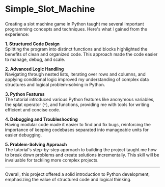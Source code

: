 # Simple_Slot_Machine

###

Creating a slot machine game in Python taught me several important programming concepts and techniques. Here's what I gained from the experience:

**1. Structured Code Design**  
Splitting the program into distinct functions and blocks highlighted the benefits of clean and organized code. This approach made the code easier to manage, debug, and scale.

**2. Advanced Logic Handling**  
Navigating through nested lists, iterating over rows and columns, and applying conditional logic improved my understanding of complex data structures and logical problem-solving in Python.

**3. Python Features**  
The tutorial introduced various Python features like anonymous variables, the splat operator (`*`), and functions, providing me with tools for writing efficient and concise code.

**4. Debugging and Troubleshooting**  
Having modular code made it easier to find and fix bugs, reinforcing the importance of keeping codebases separated into manageable units for easier debugging.

**5. Problem-Solving Approach**  
The tutorial's step-by-step approach to building the project taught me how to break down problems and create solutions incrementally. This skill will be invaluable for tackling more complex projects.

---

Overall, this project offered a solid introduction to Python development, emphasizing the value of structured code and logical thinking.
